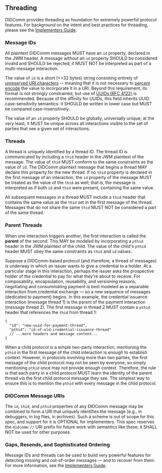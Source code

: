 ## Threading

DIDComm provides threading as foundation for extremely powerful protocol features. For background on the intent and best practices for threading, please see the [Implementers Guide](http://example.com/TODO--find-right-way-to-link-to-section-in-guide).

### Message IDs

All plaintext DIDComm messages MUST have an `id` property, declared in the JWM header. A message without an `id` property SHOULD be considered invalid and SHOULD be rejected; it MUST NOT be interpreted as part of a multi-message interaction.

The value of `id` is a short (&lt;=32 bytes) string consisting entirely of [unreserved URI characters](https://datatracker.ietf.org/doc/html/rfc3986/#section-2.3) -- meaning that it is not necessary to [percent encode](https://en.wikipedia.org/wiki/Percent-encoding) the value to incorporate it in a URI. Beyond this requirement, its format is not strongly constrained, but use of [UUIDs (RFC 4122)](https://datatracker.ietf.org/doc/html/rfc4122) is recommended. Because of the affinity for UUIDs, this field inherits UUID case-sensitivity semantics: it SHOULD be written in lower case but MUST be compared case-insensitively.

The value of an `id` property SHOULD be globally, universally unique; at the very least, it MUST be unique across all interactions visible to the set of parties that see a given set of interactions.

### Threads

A thread is uniquely identified by a thread ID. The thread ID is communicated by including a `thid` header in the JWM plaintext of the message. The value of `thid` MUST conform to the same constraints as the value of `id`. The DIDComm plaintext message that begins a thread MAY declare this property for the new thread. If no `thid` property is declared in the first message of an interaction, the `id` property of the message MUST be treated as the value of the `thid` as well; that is, the message is interpreted as if both `id` and `thid` were present, containing the same value.

All subsequent messages in a thread MUST include a `thid` header that contains the same value as the `thid` set in the first message of the thread. Messages that do not share the same `thid` MUST NOT be considered a part of the same thread.

### Parent Threads

When one interaction triggers another, the first interaction is called the **parent** of the second. This MAY be modeled by incorporating a `pthid` header in the JWM plaintext of the child. The value of the child's `pthid` header MUST obey the same constraints as `thid` and `id` values.

Suppose a DIDComm-based protocol (and therefore, a thread of messages) is underway in which an issuer wants to give a credential to a holder. At a particular stage in this interaction, perhaps the issuer asks the prospective holder of the credential to pay for what they're about to receive. For composability, encapsulation, reusability, and versioning reasons, negotiating and consummating payment is best modeled as a separable interaction from credential exchange &mdash; so a new sequence of messages (dedicated to payment) begins. In this example, the credential issuance interaction (message thread 1) is the parent of the payment interaction (message thread 2). The first message in thread 2 MUST contain a `pthid` header that references the `thid` from thread 1:

```jsonc
{
  "id": "new-uuid-for-payment-thread",
  "pthid": "id-of-old-credential-issuance-thread"
  // ...more headers and message content...
}

```

When a child protocol is a simple two-party interaction, mentioning the `pthid` in the first message of the child interaction is enough to establish context. However, in protocols involving more than two parties, the first message of the child protocol may not be seen by everyone, so simply mentioning `pthid` once may not provide enough context. Therefore, the rule is that each party in a child protocol MUST learn the identity of the parent thread via the first child protocol message they see. The simplest way to ensure this is to mention the `pthid` with every message in the child protocol.

### DIDComm Message URIs

The `id`, `thid`, and `pthid` properties of any DIDComm message may be combined to form a URI that uniquely identifies the message (e.g., in debuggers, in log files, in archives). Such a scheme is out of scope for this spec, and support for it is OPTIONAL for implementers. This spec reserves the `didcomm://` URI prefix for future work with semantics like these; it SHALL NOT be used for other purposes.

### Gaps, Resends, and Sophisticated Ordering

Message IDs and threads can be used to build very powerful features for detecting missing and out-of-order messages &mdash; and to recover from them. For more information, see the [Implementers Guide](http://example.com/TODO--find-right-way-to-link-to-section-in-guide). 

